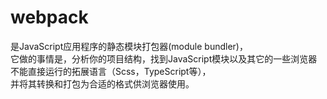 # webpack

是JavaScript应用程序的静态模块打包器(module bundler)，  
它做的事情是，分析你的项目结构，找到JavaScript模块以及其它的一些浏览器不能直接运行的拓展语言（Scss，TypeScript等），  
并将其转换和打包为合适的格式供浏览器使用。  
